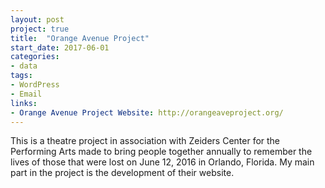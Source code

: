```yaml
---
layout: post
project: true
title:  "Orange Avenue Project"
start_date: 2017-06-01
categories:
- data
tags:
- WordPress
- Email
links:
- Orange Avenue Project Website: http://orangeaveproject.org/
---
```


This is a theatre project in association with Zeiders Center for the Performing Arts made to bring people together annually to remember the lives of those that were lost on June 12, 2016 in Orlando, Florida. My main part in the project is the development of their website.
